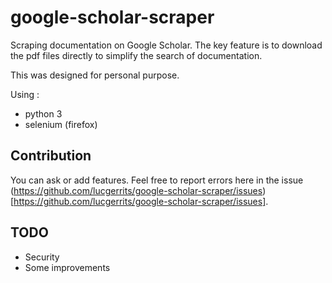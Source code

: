 # google-scholar-scraper

Scraping documentation on Google Scholar. The key feature is to download the pdf files directly to simplify the search of documentation.

This was designed for personal purpose. 

Using :

* python 3
* selenium (firefox)

## Contribution

You can ask or add features. Feel free to report errors here in the issue (https://github.com/lucgerrits/google-scholar-scraper/issues)[https://github.com/lucgerrits/google-scholar-scraper/issues].

## TODO

* Security
* Some improvements
